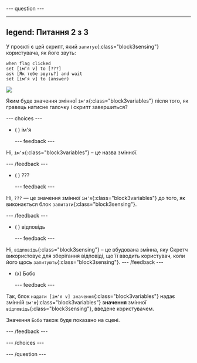 
--- question ---

---
legend: Питання 2 з 3
---

У проєкті є цей скрипт, який `запитує`{:class="block3sensing"} користувача, як його звуть:

```blocks3
when flag clicked
set [імʼя v] to [???] 
ask [Як тебе звуть?] and wait 
set [імʼя v] to (answer)
```

![](images/q1-chatbot.png)

Яким буде значення змінної `ім'я`{:class="block3variables"} після того, як гравець натисне галочку і скрипт завершиться?

--- choices ---

- ( ) ім'я

  --- feedback ---

Ні, `ім’я`{:class="block3variables"} – це назва змінної.

  --- /feedback ---

- ( ) ???

  --- feedback ---

Ні, `???` — це значення змінної `ім'я`{:class="block3variables"} до того, як виконається блок `запитати`{:class="block3sensing"}.

  --- /feedback ---

- ( ) відповідь

  --- feedback ---

Ні, `відповідь`{:class="block3sensing"} – це вбудована змінна, яку Скретч використовує для зберігання відповіді, що її вводить користувач, коли його щось `запитують`{:class="block3sensing"}.
--- /feedback ---

- (x) Бобо

  --- feedback ---

Так, блок `надати [ім'я v] значення`{:class="block3variables"} надає змінній `ім'я`{:class="block3variables"} **значення** змінної `відповідь`{:class="block3sensing"}, введене користувачем.

Значення `Бобо` також буде показано на сцені.

  --- /feedback ---

--- /choices ---

--- /question ---
